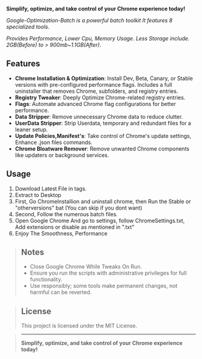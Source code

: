 
**Simplify, optimize, and take control of your Chrome experience today!**

_Google-Optimization-Batch is a powerful batch toolkit It features 8 specialized tools._

_Provides Performance, Lower Cpu, Memory Usage. Less Storage include. 2GB(Before) to > 900mb~1.1GB(After)._

## Features  
- **Chrome Installation & Optimization**: Install Dev, Beta, Canary, or Stable versions with pre-configured performance flags. Includes a full uninstaller that removes Chrome, subfolders, and registry entries.  
- **Registry Tweaker**: Deeply Optimize Chrome-related registry entries.  
- **Flags**: Automate advanced Chrome flag configurations for better performance.  
- **Data Stripper**: Remove unnecessary Chrome data to reduce clutter.  
- **UserData Stripper**: Strip Userdata, temporary and redundant files for a leaner setup.  
- **Update Policies,Manifest's**: Take control of Chrome's update settings, Enhance .json files commands.  
- **Chrome Bloatware Remover**: Remove unwanted Chrome components like updaters or background services.  

## Usage  
1. Download Latest File in tags.  
2. Extract to Desktop
3. First, Go ChromeInstallion and uninstall chrome, then Run the Stable or "otherversions" bat (You can skip if you dont want)
4. Second, Follow the numerous batch files.
5. Open Google Chrome And go to settings, follow ChromeSettings.txt, Add extensions or disable as mentioned in ".txt"
6. Enjoy The Smoothness, Performance

> ## Notes  
> - Close Google Chrome While Tweaks On Run.
> - Ensure you run the scripts with administrative privileges for full functionality.  
> - Use responsibly; some tools make permanent changes, not harmful can be reverted.

> ## License  
> This project is licensed under the MIT License.  

> ---
> **Simplify, optimize, and take control of your Chrome experience today!**
